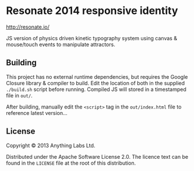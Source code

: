 # Resonate 2014 responsive identity

http://resonate.io/

JS version of physics driven kinetic typography system using canvas &
mouse/touch events to manipulate attractors.

## Building

This project has no external runtime dependencies, but requires the
Google Closure library & compiler to build. Edit the location of both
in the supplied `./build.sh` script before running. Compiled JS will
stored in a timestamped file in `out/`.

After building, manually edit the `<script>` tag in the
`out/index.html` file to reference latest version...

## License

Copyright © 2013 Anything Labs Ltd.

Distributed under the Apache Software License 2.0. The licence text
can be found in the `LICENSE` file at the root of this distribution.
